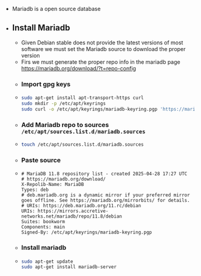 - Mariadb is a open source database
- ## Install Mariadb
	- Given Debian stable does not provide the latest versions of most software we must set the Mariadb source to download the proper version
	- Firs we must generate the proper repo info in the mariadb page https://mariadb.org/download/?t=repo-config
	- ### Import gpg keys
	- ```sh
	  sudo apt-get install apt-transport-https curl
	  sudo mkdir -p /etc/apt/keyrings
	  sudo curl -o /etc/apt/keyrings/mariadb-keyring.pgp 'https://mariadb.org/mariadb_release_signing_key.pgp'
	  ```
	- ### Add Mariadb repo to sources `/etc/apt/sources.list.d/mariadb.sources`
	- ```sh
	  touch /etc/apt/sources.list.d/mariadb.sources
	  ```
	- ### Paste source
	- ```source
	  # MariaDB 11.8 repository list - created 2025-04-28 17:27 UTC
	  # https://mariadb.org/download/
	  X-Repolib-Name: MariaDB
	  Types: deb
	  # deb.mariadb.org is a dynamic mirror if your preferred mirror goes offline. See https://mariadb.org/mirrorbits/ for details.
	  # URIs: https://deb.mariadb.org/11.rc/debian
	  URIs: https://mirrors.accretive-networks.net/mariadb/repo/11.8/debian
	  Suites: bookworm
	  Components: main
	  Signed-By: /etc/apt/keyrings/mariadb-keyring.pgp
	  ```
	- ### Install mariadb
	- ```sh
	  sudo apt-get update
	  sudo apt-get install mariadb-server
	  ```
